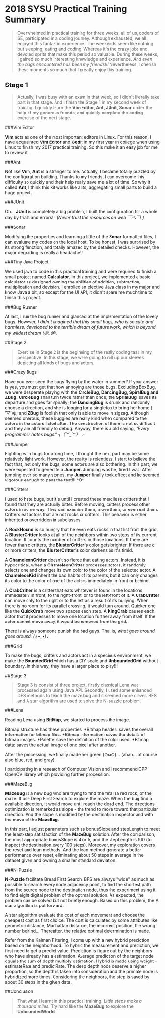 # 2018 SYSU Practical Training Summary

>Overwhelmed in practical training for three weeks, all of us, coders of SE, participated in  a coding journey. Although exhausted, we all enjoyed this fantastic experience. The weekends seem like nothing but sleeping, eating and coding. Whereas it's the crazy jobs and devoted sprits that make this period so valuable. During these weeks, I gained so much interesting knowledge and experience. *And even the bugs encountered has been my friends!!!*  Nevertheless, I cherish these moments so much that I greatly enjoy this training.

## Stage 1

>Actually, I was busy with an exam in that week, so I didn't literally take part in that stage. And I finish the Stage 1 in my second week of training. I quickly learn the **Vim Editor, Ant, JUnit, Sonar** under the help of my generous friends, and quickly complete the coding exercise of the next stage.

###Vim Editor

**Vim** acts as one of the most important editors in Linux. For this reason, I have acquainted **Vim Editor** and **Gedit** in my first year in college when using Linux to finish my 2017 practical training. So this make it an easy job for me to review it.

###Ant

Not like **Vim**, **Ant** is a stranger to me. Actually, I became totally puzzled by the configuration building. Thanks to my friends, I can overcome this difficulty so quickly and their help really save me a lot of time. So why it called **Ant**, I think this kit works like ants, aggregating small parts to build a huge project.

###JUnit

Oh... **JUnit** is completely a big problem, I built the configuration for a whole day by trials and errors!!! *(Never trust the resources on web ￣へ￣! )* 

###Sonar

Modifying the properties and learning a little of the **Sonar** formatted files, I can evaluate my codes on the local host. To be honest, I was surprised by its strong function, and totally amazed by the detailed checks. However, the major degrading is really a headache!!!

###Tiny Java Project

We used java to code in this practical training and were required to finish a small project named **Calculator**. In this project, we implemented a basic calculator as designed owning the abilities of addition, subtraction, multiplication and devision. I enrolled an elective Java class in my major and know Java a bit, so except for the UI API, it didn't spare me much time to finish this project. 

###Bug Runner

At last, I run the bug runner and glanced at the implementation of the lovely bugs. However, *I didn't imagined that this small bugs, who is so cute and harmless, developed to the terrible dream of future work, which is beyond my wildest dream (＠_＠).*

##Stage 2

> Exercise in Stage 2 is the beginning of the really coding task in my perspective. In this stage, we were going to roll up our sleeves depicting all kinds of bugs and actors.

###Crazy Bugs

Have you ever seen the bugs flying by the water in summer? If your answer is yes, you must get that how annoying are those bugs. Excluding BoxBug, we were desperate playing with the **CircleBug, DancingBug, SpiralBug and ZBug**. **CircleBug** shall turn twice rather than once; the **SprialBug** leaves its departure and goes far spirally; the **DancingBug** is drunk and randomly choose a direction, and she is longing for a singleton to bring her home ( ‵▽′)ψ; and **ZBug** is foolish that only is able to move in zigzag. Although seemed onerous, these buggies are really kind when compared to the actors in the actors listed after. The construction of them is not so difficult and they are all friendly to debug. Anyway, there is a old saying, *"Every programmer hates bugs."  ╮（﹀_﹀）╭*

###Jumper

Fighting with bugs for a long time, I thought the next part may be some relatively light work. However, the reality is relentless. I start to believe the fact that, not only the bugs, some actors are also bothering. In this part, we were expected to generate a **Jumper**. Jumping was he, tired I was. After jumping over so many stones, my **Jumper** finally took effect and he seemed vigorous enough to pass the test!!! ^O^

###Critters

I used to hate bugs, but it's until I created these merciless critters that I found that they are actually bitter. Before moving, critters process other actors in some way. They can examine them, move them, or even eat them. Critters eat actors that are not rocks or critters. This behavior is either inherited or overridden in subclasses. 

A **RockHound** is so hungry that he even eats rocks in that list from the grid. A **BlusterCritter** looks at all of the neighbors within two steps of its current location. It counts the number of critters in those locations. If there are fewer than c critters, the **BlusterCritter’s** color gets brighter. If there are c or more critters, the **BlusterCritter’s** color darkens as it's timid.

A **ChameleonCritter** doesn’t so fierce that eating actors. Instead, it is hypocritical, when a **ChameleonCritter** processes actors, it randomly selects one and changes its own color to the color of the selected actor. A **ChameleonKid** inherit the bad habits of its parents, but it can only changes its color to the color of one of the actors immediately in front or behind.

A **CrabCritter** is a critter that eats whatever is found in the locations immediately in front, to the right-front, or to the left-front of it. A **CrabCritter** can move only to the right or to the left as a result of its bullying. When there is no room for its parallel crossing, it would turn around. Quicker one like the  **QuickCrab** move two spaces each step. A **KingCrab** causes each actor that it processes to move one location further away from itself. If the actor cannot move away, it would be removed from the grid.

There is always someone punish the bad guys. That is, *what goes around goes around. (ง •_•)ง*

###Grid

To make the bugs, critters and actors act in a specious environment, we make the **BoundedGrid** which has a DIY scale and **UnboundedGrid** without boundary. In this way, they have a larger place to play!!!

##Stage 3

>Stage 3 is consist of three project, firstly classical Lena was processed again using Java API. Secondly, I used some enhanced DFS methods to teach the maze bug and it seemed more clever. BFS and A star algorithm are used to solve the N-puzzle problem.

###Lena

Reading Lena using **BitMap**, we started to process the image.

Bitmap structure has these properties:
*Bitmap header: saves the overall information for bitmap files.
*Bitmap information: saves the details of bitmap images.
*Palette: save the definition of the color used.
*Bitmap data: saves the actual image of one pixel after another.

After the processing, we finally made her green (⊙ω⊙)... (ahah... of course also blue, red, and gray). 

I participating in a research of Computer Vision and I recommend CPP OpenCV library which providing further procession. 

###MazeBug

**MazeBug** is a new bug who are trying to find the final (a red rock) of the maze. It use Deep First Search to explore the maze. When the bug find a available direction, it would move until reach the dead end. The directions optimization is remarked as slope - the trend to move toward that particular direction. And the slope is modified by the destination inspector and with the move of the **MazeBug**.

In this part, I adjust parameters such as bonusSlope and stepLength to meet the least-step satisfaction of the **MazeBug** solution. After the comparison, the most appropriate bonusSlope is 4 or 5, and the stepLength is 100 (to inspect the destination every 100 steps). Moreover, my exploration covers the reset and lean methods. And the lean method generate a better performance over reset, eliminating about 50 steps in average in the dataset given and owning a smaller standard deviation.

###N-Puzzle

**N-Puzzle** facilitate Bread First Search. BFS are always "wide" as much as possible to search every node adjacency point, to find the shortest path from the source node to the destination node, thus the experiment using it to find eight digital problem of the optimal solution. As expected, the problem can be solved but not briefly enough. Based on this problem, the A star algorithm is put forward.

A star algorithm evaluate the cost of each movement and choose the cheapest cost as first choice. The cost is calculated by some attributes like geometric distance, Manhattan distance, the incorrect position, the wrong number behind... Thereafter, the relative optimal determination is made. 

Refer from the Kalman Filtering, I come up with a new hybrid prediction based on the neighborhood. To hybrid the measurement and prediction, we first need to get a predict value. Prediction is figure out by the neighbors who have already has a estimation. Average prediction of the target node equals the sum of depth multiply estimation. Hybrid is made using weight - estimateRate and predictRate. The deep depth node deserve a higher proportion, so the depth is taken into consideration and the primate node is hybridized more times. Considering the neighbors, the step is saved by about 30 steps in the given data.

##Conclusion

>That what I learnt in this practical training. *Little steps make a thousand miles.* Try hard like the **MazeBug** to explore the **UnboundedWorld**.




